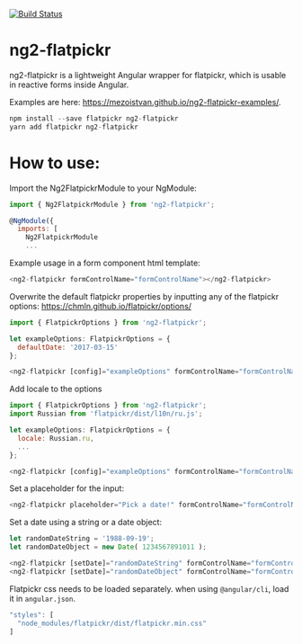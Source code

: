 [![Build Status](https://travis-ci.org/mezoistvan/ng2-flatpickr.svg?branch=master)](https://travis-ci.org/mezoistvan/ng2-flatpickr)

# ng2-flatpickr

ng2-flatpickr is a lightweight Angular wrapper for flatpickr, which is usable in reactive forms inside Angular.

Examples are here: https://mezoistvan.github.io/ng2-flatpickr-examples/.

```javascript
npm install --save flatpickr ng2-flatpickr
yarn add flatpickr ng2-flatpickr
```

# How to use:

Import the Ng2FlatpickrModule to your NgModule:

```javascript
import { Ng2FlatpickrModule } from 'ng2-flatpickr';

@NgModule({
  imports: [
    Ng2FlatpickrModule
    ...
```

Example usage in a form component html template:

```javascript
<ng2-flatpickr formControlName="formControlName"></ng2-flatpickr>
```

Overwrite the default flatpickr properties by inputting any of the flatpickr options: https://chmln.github.io/flatpickr/options/

```javascript
import { FlatpickrOptions } from 'ng2-flatpickr';

let exampleOptions: FlatpickrOptions = {
  defaultDate: '2017-03-15'
};

<ng2-flatpickr [config]="exampleOptions" formControlName="formControlName"></ng2-flatpickr>
```

Add locale to the options

```javascript
import { FlatpickrOptions } from 'ng2-flatpickr';
import Russian from 'flatpickr/dist/l10n/ru.js';

let exampleOptions: FlatpickrOptions = {
  locale: Russian.ru,
  ...
};

<ng2-flatpickr [config]="exampleOptions" formControlName="formControlName"></ng2-flatpickr>
```

Set a placeholder for the input:

```javascript
<ng2-flatpickr placeholder="Pick a date!" formControlName="formControlName"></ng2-flatpickr>
```

Set a date using a string or a date object:

```javascript
let randomDateString = '1988-09-19';
let randomDateObject = new Date( 1234567891011 );

<ng2-flatpickr [setDate]="randomDateString" formControlName="formControlName"></ng2-flatpickr>
<ng2-flatpickr [setDate]="randomDateObject" formControlName="formControlName"></ng2-flatpickr>

```

Flatpickr css needs to be loaded separately. when using `@angular/cli`, load it in `angular.json`.

```javascript
"styles": [
  "node_modules/flatpickr/dist/flatpickr.min.css"
]
```
